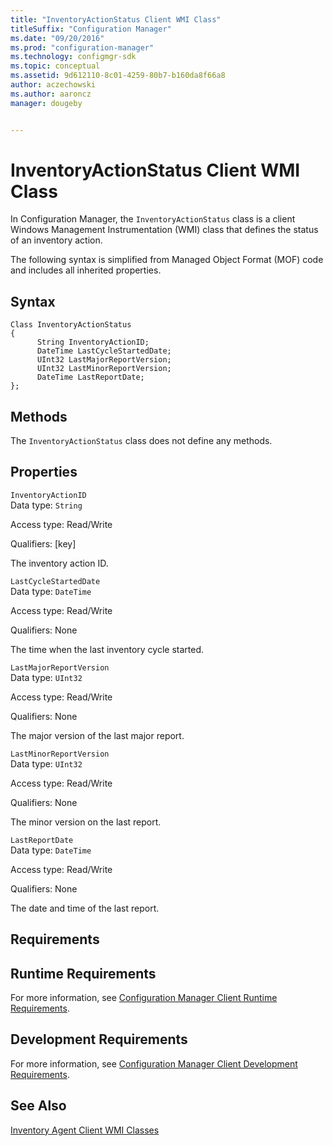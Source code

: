 ```yaml
---
title: "InventoryActionStatus Client WMI Class"
titleSuffix: "Configuration Manager"
ms.date: "09/20/2016"
ms.prod: "configuration-manager"
ms.technology: configmgr-sdk
ms.topic: conceptual
ms.assetid: 9d612110-8c01-4259-80b7-b160da8f66a8
author: aczechowski
ms.author: aaroncz
manager: dougeby


---
```

# InventoryActionStatus Client WMI Class
In Configuration Manager, the `InventoryActionStatus` class is a client Windows Management Instrumentation (WMI) class that defines the status of an inventory action.  

 The following syntax is simplified from Managed Object Format (MOF) code and includes all inherited properties.  

## Syntax  

```  
Class InventoryActionStatus  
{  
      String InventoryActionID;  
      DateTime LastCycleStartedDate;  
      UInt32 LastMajorReportVersion;  
      UInt32 LastMinorReportVersion;  
      DateTime LastReportDate;  
};  
```  

## Methods  
 The `InventoryActionStatus` class does not define any methods.  

## Properties  
 `InventoryActionID`  
 Data type: `String`  

 Access type: Read/Write  

 Qualifiers: [key]  

 The inventory action ID.  

 `LastCycleStartedDate`  
 Data type: `DateTime`  

 Access type: Read/Write  

 Qualifiers: None  

 The time when the last inventory cycle started.  

 `LastMajorReportVersion`  
 Data type: `UInt32`  

 Access type: Read/Write  

 Qualifiers: None  

 The major version of the last major report.  

 `LastMinorReportVersion`  
 Data type: `UInt32`  

 Access type: Read/Write  

 Qualifiers: None  

 The minor version on the last report.  

 `LastReportDate`  
 Data type: `DateTime`  

 Access type: Read/Write  

 Qualifiers: None  

 The date and time of the last report.  

## Requirements  

## Runtime Requirements  
 For more information, see [Configuration Manager Client Runtime Requirements](../../../../../develop/core/reqs/client-runtime-requirements.md).  

## Development Requirements  
 For more information, see [Configuration Manager Client Development Requirements](../../../../../develop/core/reqs/client-development-requirements.md).  

## See Also  
 [Inventory Agent Client WMI Classes](../../../../../develop/reference/core/clients/client-classes/inventory-agent-client-wmi-classes.md)
